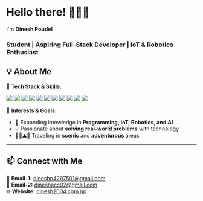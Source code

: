# **Hello there! 🙋🏻‍♂️**  
I'm **Dinesh Poudel**  
### **Student | Aspiring Full-Stack Developer | IoT & Robotics Enthusiast**

## **💡 About Me**  

🔹 **Tech Stack & Skills:**  

<p> 
  <img src="https://img.shields.io/badge/Frontend-HTML-orange?logo=html5&logoColor=white" />
  <img src="https://img.shields.io/badge/Frontend-CSS-blue?logo=css3&logoColor=white" />
  <img src="https://img.shields.io/badge/Frontend-Bootstrap-purple?logo=bootstrap&logoColor=white" />
  <img src="https://img.shields.io/badge/Frontend-React-blue?logo=react&logoColor=white" />
  <img src="https://img.shields.io/badge/Styling-TailwindCSS-teal?logo=tailwindcss&logoColor=white" />
  <img src="https://img.shields.io/badge/Language-C-red?logo=c&logoColor=white" />
  <img src="https://img.shields.io/badge/Language-Java-brown?logo=openjdk&logoColor=white" />
  <img src="https://img.shields.io/badge/Backend-Spring%20Boot-green?logo=springboot&logoColor=white" />
  <img src="https://img.shields.io/badge/Database-SQL-lightgrey?logo=postgresql&logoColor=white" />
  <img src="https://img.shields.io/badge/Other-IoT%20&%20Robotics-orange?logo=raspberrypi&logoColor=white" />
  <img src="https://img.shields.io/badge/Other-AI-black?logo=githubcopilot&logoColor=white" />
</p>

🔹 **Interests & Goals:**  
- 🤖 Expanding knowledge in **Programming, IoT, Robotics, and AI**  
- 💡 Passionate about **solving real-world problems** with technology  
- 🚶‍♀️⛰️🌄 Traveling in **scenic** and **adventurous** areas  

---

## **📫 Connect with Me**  

📧 **Email-1:** dineshp4297501@gmail.com  
📧 **Email-2:** dineshacc02@gmail.com  
🌐 **Website:** [dinesh2004.com.np](https://www.dinesh2004.com.np)
